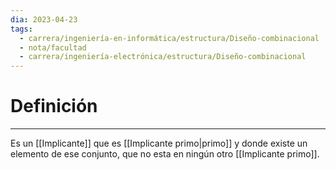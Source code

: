 ```yaml
---
dia: 2023-04-23
tags:
  - carrera/ingeniería-en-informática/estructura/Diseño-combinacional
  - nota/facultad
  - carrera/ingeniería-electrónica/estructura/Diseño-combinacional
---
```

# Definición
---
Es un [[Implicante]] que es [[Implicante primo|primo]] y donde existe un elemento de ese conjunto, que no esta en ningún otro [[Implicante primo]].